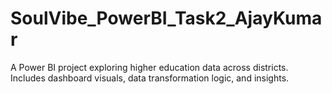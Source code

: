 # SoulVibe_PowerBI_Task2_AjayKumar
A Power BI project exploring higher education data across districts. Includes dashboard visuals, data transformation logic, and insights.
